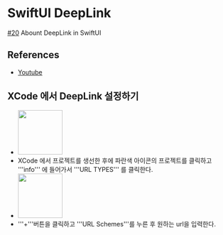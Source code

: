 # SwiftUI DeepLink
[#20](https://www.youtube.com/watch?v=kjDl_15fOEQ&list=PLgOlaPUIbynqyJHiTEv7CFaXd8g5jtogT) Abount DeepLink in SwiftUI


## References
- [Youtube](https://www.youtube.com/watch?v=kjDl_15fOEQ&list=PLgOlaPUIbynqyJHiTEv7CFaXd8g5jtogT)


## XCode 에서 DeepLink 설정하기

- <img src="https://user-images.githubusercontent.com/83416999/120065406-15591680-c0ac-11eb-96e7-f310216bb144.png" width="100rem">
- XCode 에서 프로젝트를 생선한 후에 파란색 아이콘의 프로젝트를 클릭하고 '''info''' 에 들어가서 '''URL TYPES''' 를 클릭한다.
- <img src="https://user-images.githubusercontent.com/83416999/120065402-12f6bc80-c0ac-11eb-8cf3-1831e5b4577e.png" width="100rem">
- '''+'''버튼을 클릭하고 '''URL Schemes'''를 누른 후 원하는 url을 입력한다.
